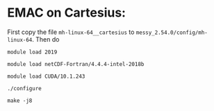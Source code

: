 EMAC on Cartesius:
===================
First copy the file ``mh-linux-64__cartesius`` to ``messy_2.54.0/config/mh-linux-64``. Then do 
```
module load 2019

module load netCDF-Fortran/4.4.4-intel-2018b

module load CUDA/10.1.243

./configure

make -j8
```
